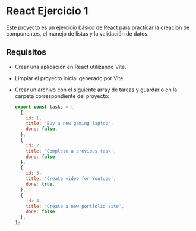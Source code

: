 # React Ejercicio 1

Este proyecto es un ejercicio básico de React para practicar la creación de componentes, el manejo de listas y la validación de datos.

## Requisitos

- Crear una aplicación en React utilizando Vite.
- Limpiar el proyecto inicial generado por Vite.
- Crear un archivo con el siguiente array de tareas y guardarlo en la carpeta correspondiente del proyecto:

  ```javascript
  export const tasks = [
    {
      id: 1,
      title: 'Buy a new gaming laptop',
      done: false,
    },
    {
      id: 2,
      title: 'Complete a previous task',
      done: false
    },
    {
      id: 3,
      title: 'Create video for Youtube',
      done: true,
    },
    {
      id: 4,
      title: 'Create a new portfolio site',
      done: false,
    },
  ];
